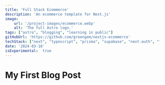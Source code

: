 ```yaml
---
title: 'Full Stack Ecommerce'
description: 'An ecommerce template for Next.js'
image:
    url: '/project-images/ecommerce.webp'
    alt: 'The full Astro logo.'
tags: ["astro", "blogging", "learning in public"]
gitHubUrl: 'https://github.com/greengem/nextjs-ecommerce'
techStack: ["next", "typescript", "prisma", "supabase", "next-auth", "framer", "tailwind", "radix"]
date: '2024-03-18'
isExperimental:  true
---
```

# My First Blog Post